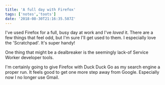 ```yaml
---
title: 'A full day with Firefox'
tags: ['notes','toots']
date: '2018-08-30T21:16:35.587Z'
---
```


I've used Firefox for a full, busy day at work and I've _loved_ it. There are a few things that feel odd, but I'm sure I'll get used to them. I especially love the 'Scratchpad'. It's super handy!

One thing that might be a dealbreaker is the seemingly lack-of Service Worker developer tools.

I'm certainly going to give Firefox with Duck Duck Go as my search engine a proper run. It feels good to get one more step away from Google. Especially now I no longer use Gmail.
